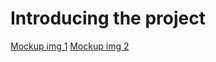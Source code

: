 # Introducing the project 


[Mockup img 1](https://github.com/codiku/ressources/blob/master/RN_mockup-weather-1.png)
[Mockup img 2](https://github.com/codiku/ressources/blob/master/RN_mockup-weather-2.png)